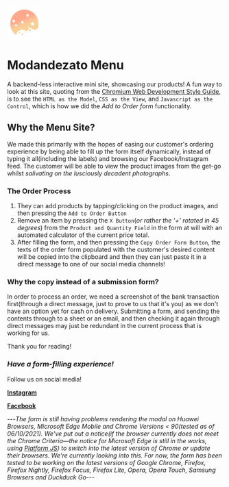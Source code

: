 <img height=80px width=80px src="https://raw.githubusercontent.com/Modandezato/Modandezato-Menu/main/images/logo.png" />

# Modandezato Menu
A backend-less interactive mini site, showcasing our products! A fun way to look at this site, quoting from the [Chromium Web Development Style Guide](https://chromium.googlesource.com/chromium/src/+/ec3092c8d21e20e39698f5272c8a7f71c3ee88a2/styleguide/web/web.md), is to
see the `HTML as the Model`, `CSS as the View`, and `Javascript as the Control`, which is how we did the *Add to Order form* functionality.

## Why the Menu Site?
We made this primarily with the hopes of easing our customer's ordering experience by being able to fill up the form itself dynamically, 
instead of typing it all(including the labels) and browsing our Facebook/Instagram feed. The customer will be able to view the product images from the get-go whilst
*salivating on the lusciously decadent photographs*. 

### The Order Process
1. They can add products by tapping/clicking on the product images, and then pressing the `Add to Order Button`
2. Remove an item by pressing the `X Button`(*or rather the '+' rotated in 45 degrees*) from the `Product and Quantity Field` 
in the form at will with an automated calculator of the current price total. 
3. After filling the form, and then pressing the `Copy Order Form Button`, the texts of the order form populated with the customer's desired content will be copied into 
the clipboard and then they can just paste it in a direct message to one of our social media channels!

### Why the copy instead of a submission form?
In order to process an order, we need a screenshot of the bank transaction first(through a direct message, just to prove to us that it's you) as we don't have an option yet for 
cash on delivery. Submitting a form, and sending the contents through to a sheet or an email, and then checking it again through direct messages may just be redundant 
in the current process that is working for us.

Thank you for reading!

### *Have a form-filling experience!* ###

Follow us on social media!

**[Instagram](https://www.instagram.com/modandezato/)**

**[Facebook](https://www.facebook.com/modandezato)**


---*The form is still having problems rendering the modal on Huawei Browsers, Microsoft Edge Mobile and Chrome Versions < 90(tested as of 06/10/2021). We've put out a notice(if the browser currently does not meet the Chrome Criteria—the notice for Microsoft Edge is still in the works, using [Platform JS](https://github.com/bestiejs/platform.js/)) to switch into the latest version of Chrome or update their browsers. We're currently looking into this. For now, the form has been tested to be working on the latest versions of Google Chrome, Firefox, Firefox Nightly, Firefox Focus, Firefox Lite, Opera, Opera Touch, Samsung Browsers and Duckduck Go*---
